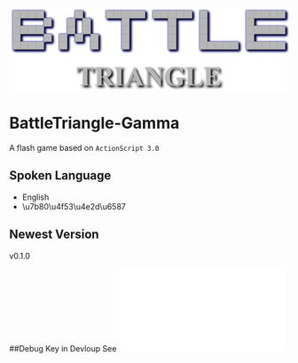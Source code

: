 ![Title](Title_Img.png)

# BattleTriangle-Gamma
A flash game based on `ActionScript 3.0`

## Spoken Language
* English
* \u7b80\u4f53\u4e2d\u6587

## Newest Version
v0.1.0

##Debug Key in Devloup
See ![Debug Keys](DEBUG_KEYS.md)